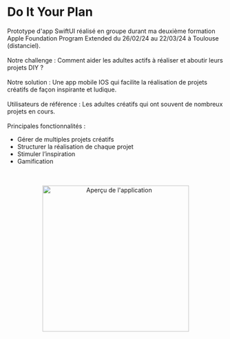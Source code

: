# Do It Your Plan
Prototype d'app SwiftUI réalisé en groupe durant ma deuxième formation Apple Foundation Program Extended du 26/02/24 au 22/03/24 à Toulouse (distanciel).\
\
Notre challenge : Comment aider les adultes actifs à réaliser et aboutir leurs projets DIY ?\
\
Notre solution : Une app mobile IOS qui facilite la réalisation de projets créatifs de façon inspirante et ludique.\
\
Utilisateurs de référence : Les adultes créatifs qui ont souvent de nombreux projets en cours.\
\
Principales fonctionnalités :
- Gérer de multiples projets créatifs
- Structurer la réalisation de chaque projet
- Stimuler l’inspiration
- Gamification

<div align="center">
<br><br><a href="https://www.balystick.fr/Github/Do%20It%20Your%20Plan.mp4">
    <img src="https://www.balystick.fr/Github/Do%20It%20Your%20Plan_img.png" alt="Aperçu de l'application" style="width:340px">
</a>
</div>

